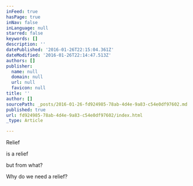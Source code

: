 ```yaml
---
inFeed: true
hasPage: true
inNav: false
inLanguage: null
starred: false
keywords: []
description: ''
datePublished: '2016-01-26T22:15:04.361Z'
dateModified: '2016-01-26T22:14:47.513Z'
authors: []
publisher:
  name: null
  domain: null
  url: null
  favicon: null
title: ''
author: []
sourcePath: _posts/2016-01-26-fd924985-78ab-4d4e-9a83-c54e0df97602.md
published: true
url: fd924985-78ab-4d4e-9a83-c54e0df97602/index.html
_type: Article

---
```

Relief

is a relief 

but from what?

Why do we need a relief?